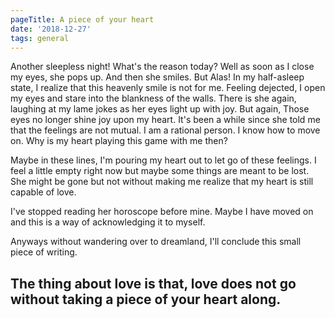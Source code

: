 ```yaml
---
pageTitle: A piece of your heart
date: '2018-12-27'
tags: general
---
```


Another sleepless night! What's the reason today? Well as soon as I close my eyes, she pops up. And then she smiles. But Alas! In my half-asleep state, I realize that this heavenly smile is not for me. Feeling dejected, I open my eyes and stare into the blankness of the walls. There is she again, laughing at my lame jokes as her eyes light up with joy. But again, Those eyes no longer shine joy upon my heart. It's been a while since she told me that the feelings are not mutual. I am a rational person. I know how to move on. Why is my heart playing this game with me then? 

Maybe in these lines, I'm pouring my heart out to let go of these feelings. 
I feel a little empty right now but maybe some things are meant to be lost. She might be gone but not without making me realize that my heart is still capable of love. 


I've stopped reading her horoscope before mine. Maybe I have moved on and this is a way of acknowledging it to myself. 

Anyways without wandering over to dreamland, I'll conclude this small piece of writing.

## The thing about love is that, love does not go without taking a piece of your heart along.